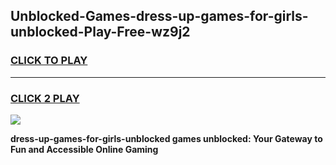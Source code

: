 
## Unblocked-Games-dress-up-games-for-girls-unblocked-Play-Free-wz9j2
<h3>
<a href="https://premium76.site?title=dress-up-games-for-girls-unblocked&ref=20A">CLICK TO PLAY</a></h3>
<hr>

<h3>
<a href="https://premium76.site?title=dress-up-games-for-girls-unblocked&ref=20A">CLICK 2 PLAY</a>
  
</h3>

<a href="https://premium76.site?title=dress-up-games-for-girls-unblocked&ref=20A"><img src="https://clearcache.store/games.png"></a>


**dress-up-games-for-girls-unblocked games unblocked: Your Gateway to Fun and Accessible Online Gaming**
